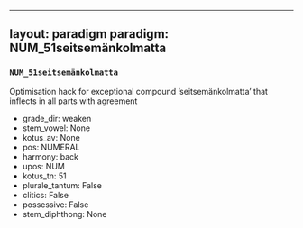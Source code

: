 
---
layout: paradigm
paradigm: NUM_51seitsemänkolmatta
---
### ` NUM_51seitsemänkolmatta `

Optimisation hack for exceptional compound ’seitsemänkolmatta’ that inflects in all parts with agreement
* grade_dir: weaken
* stem_vowel: None
* kotus_av: None
* pos: NUMERAL
* harmony: back
* upos: NUM
* kotus_tn: 51
* plurale_tantum: False
* clitics: False
* possessive: False
* stem_diphthong: None
